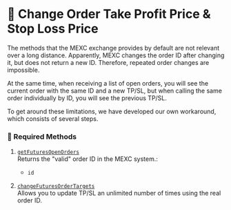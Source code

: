 # 🛑 Change Order Take Profit Price & Stop Loss Price

The methods that the MEXC exchange provides by default are not relevant over a long distance. Apparently, MEXC changes the order ID after changing it, but does not return a new ID. Therefore, repeated order changes are impossible.

At the same time, when receiving a list of open orders, you will see the current order with the same ID and a new TP/SL, but when calling the same order individually by ID, you will see the previous TP/SL.

To get around these limitations, we have developed our own workaround, which consists of several steps.

### 📘 Required Methods

1. [`getFuturesOpenOrders`](/docs/methods/getFuturesOpenOrders.md)  
   Returns the "valid" order ID in the MEXC system.:
   - `id`

2. [`changeFuturesOrderTargets`](/docs/methods/changeFuturesOrderTargets.md)  
   Allows you to update TP/SL an unlimited number of times using the real order ID.